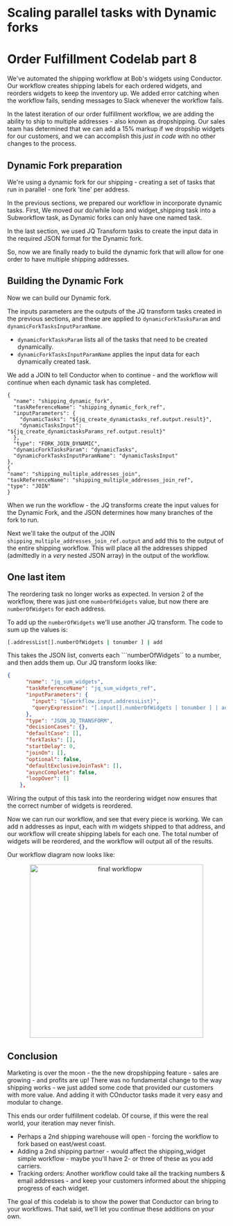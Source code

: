 # Scaling parallel tasks with Dynamic forks
# Order Fulfillment Codelab part 8

We've automated the shipping workflow at Bob's widgets using Conductor.  Our workflow creates shipping labels for each ordered widgets, and reorders widgets to keep the inventory up.  We added error catching when the workflow fails, sending messages to Slack whenever the workflow fails.

In the latest iteration of our order fulfillment workflow, we are adding the ability to ship to multiple addresses - also known as dropshipping.  Our sales team has determined that we can add a 15% markup if we dropship widgets for our customers, and we can accomplish this *just in code* with no other changes to the process.

## Dynamic Fork preparation

We're using a dynamic fork for our shipping - creating a set of tasks that run in parallel - one fork 'tine' per address.

In the previous sections, we prepared our workflow in incorporate dynamic tasks.  First, We moved our do/while loop and widget_shipping task into a Subworkflow task, as Dynamic forks can only have one named task.

In the last section, we used JQ Transform tasks to create the input data in the required JSON format for the Dynamic fork. 

So, now we are finally ready to build the dynamic fork that will allow for one order to have multiple shipping addresses.


## Building the Dynamic Fork

Now we can build our Dynamic fork.

The inputs parameters are the outputs of the JQ transform tasks created in the previous sections, and these are applied to ```dynamicForkTasksParam``` and ```dynamicForkTasksInputParamName```. 

* ```dynamicForkTasksParam``` lists all of the tasks that need to be created dynamically.
* ```dynamicForkTasksInputParamName``` applies the input data for each dynamically created task.

We add a JOIN to tell Conductor when to continue - and the workflow will continue when each dynamic task has completed. 

```
{
  "name": "shipping_dynamic_fork",
  "taskReferenceName": "shipping_dynamic_fork_ref",
  "inputParameters": {
    "dynamicTasks": "${jq_create_dynamictasks_ref.output.result}",
    "dynamicTasksInput": "${jq_create_dynamictasksParams_ref.output.result}"
  },
  "type": "FORK_JOIN_DYNAMIC",
  "dynamicForkTasksParam": "dynamicTasks",
  "dynamicForkTasksInputParamName": "dynamicTasksInput"
},
{
"name": "shipping_multiple_addresses_join",
"taskReferenceName": "shipping_multiple_addresses_join_ref",
"type": "JOIN"
}
```

When we run the workflow - the JQ transforms create the input values for the Dynamic Fork, and the JSON determines how many branches of the fork to run.  

Next we'll take the output of the JOIN ```shipping_multiple_addresses_join_ref.output``` and add this to the output of the entire shipping workflow.  This will place all the addresses shipped (admittedly in a *very* nested JSON array) in the output of the workflow.

## One last item

The reordering task no longer works as expected. In version 2 of the workflow, there was just one ```numberOfWidgets``` value, but now there are ```numberOfWidgets``` for each address. 

To add up the ```numberOfWidgets``` we'll use another JQ transform.  The code to sum up the values is:

```bash
[.addressList[].numberOfWidgets | tonumber ] | add
```

This takes the JSON list, converts each ```numberOfWidgets`` to a number, and then adds them up. Our JQ transform looks like:

```json
{
      "name": "jq_sum_widgets",
      "taskReferenceName": "jq_sum_widgets_ref",
      "inputParameters": {
        "input": "${workflow.input.addressList}",
        "queryExpression": "[.input[].numberOfWidgets | tonumber ] | add"
      },
      "type": "JSON_JQ_TRANSFORM",
      "decisionCases": {},
      "defaultCase": [],
      "forkTasks": [],
      "startDelay": 0,
      "joinOn": [],
      "optional": false,
      "defaultExclusiveJoinTask": [],
      "asyncComplete": false,
      "loopOver": []
    },
```

Wiring the output of this task into the reordering widget now ensures that the correct number of widgets is reordered.

Now we can run our workflow, and see that every piece is working.  We can add n addresses as input, each with m widgets shipped to that address, and our workflow will create shipping labels for each one.  The total number of widgets will be reordered, and the workflow will output all of the results.

Our workflow diagram now looks like:

<p align="center"><img src="/content/img/codelab/of8_finalworkflow.png" alt="final workflopw" width="400" style={{paddingBottom: 40, paddingTop: 40}} /></p>


## Conclusion

Marketing is over the moon - the the new dropshipping feature - sales are growing - and profits are up!  There was no fundamental change to the way shipping works - we just added some code that provided our customers with more value.  And adding it with COnductor tasks made it very easy and modular to change.

This ends our order fulfillment codelab. Of course, if this were the real world, your iteration may never finish.  

* Perhaps a 2nd shipping warehouse will open - forcing the workflow to fork based on east/west coast.
* Adding a 2nd shipping partner - would affect the shipping_widget simple workflow - maybe you'll have 2- or three of these as you add carriers.
* Tracking orders: Another workflow could take all the tracking numbers & email addresses - and keep your customers informed about the shipping progress of each widget.


The goal of this codelab is to show the power that Conductor can bring to your workflows. That said, we'll let you continue these additions on your own.